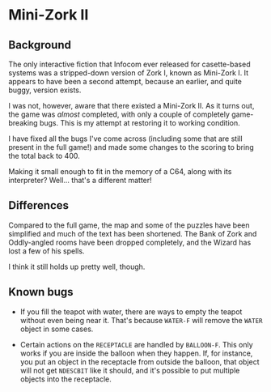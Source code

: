 # Mini-Zork II

## Background

The only interactive fiction that Infocom ever released for
casette-based systems was a stripped-down version of Zork I, known as
Mini-Zork I. It appears to have been a second attempt, because an
earlier, and quite buggy, version exists.

I was not, however, aware that there existed a Mini-Zork II. As it
turns out, the game was *almost* completed, with only a couple of
completely game-breaking bugs. This is my attempt at restoring it to
working condition.

I have fixed all the bugs I've come across (including some that are
still present in the full game!) and made some changes to the scoring
to bring the total back to 400.

Making it small enough to fit in the memory of a C64, along with its
interpreter? Well... that's a different matter!

## Differences

Compared to the full game, the map and some of the puzzles have been
simplified and much of the text has been shortened. The Bank of Zork
and Oddly-angled rooms have been dropped completely, and the Wizard
has lost a few of his spells.

I think it still holds up pretty well, though.

## Known bugs

* If you fill the teapot with water, there are ways to empty the
  teapot without even being near it. That's because ```WATER-F``` will
  remove the ```WATER``` object in some cases.

* Certain actions on the ```RECEPTACLE``` are handled by
  ```BALLOON-F```. This only works if you are inside the balloon when
  they happen. If, for instance, you put an object in the receptacle
  from outside the balloon, that object will not get ```NDESCBIT```
  like it should, and it's possible to put multiple objects into the
  receptacle.
